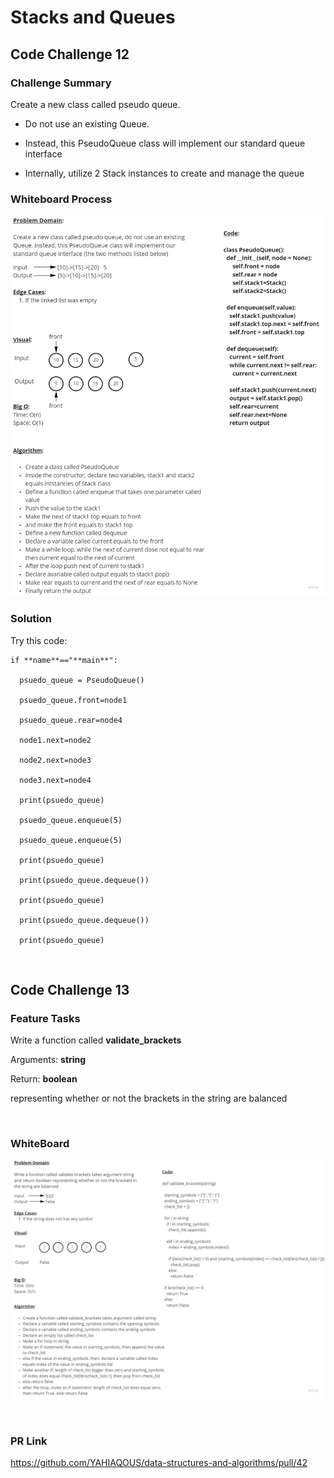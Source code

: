 # Stacks and Queues

## Code Challenge 12

### **Challenge Summary**

Create a new class called pseudo queue.

- Do not use an existing Queue.

- Instead, this PseudoQueue class will implement our standard queue interface

- Internally, utilize 2 Stack instances to create and manage the queue

### **Whiteboard Process**

![CC11 Whiteboard](pictures/CC11.jpg)

### **Solution**

Try this code:

    if **name**=="**main**":

      psuedo_queue = PseudoQueue()

      psuedo_queue.front=node1

      psuedo_queue.rear=node4

      node1.next=node2

      node2.next=node3

      node3.next=node4

      print(psuedo_queue)

      psuedo_queue.enqueue(5)

      psuedo_queue.enqueue(5)

      print(psuedo_queue)

      print(psuedo_queue.dequeue())

      print(psuedo_queue)

      print(psuedo_queue.dequeue())

      print(psuedo_queue)

&nbsp;

## Code Challenge 13

### **Feature Tasks**

Write a function called **validate_brackets**

Arguments: **string**

Return: **boolean**

representing whether or not the brackets in the string are balanced

&nbsp;

### **WhiteBoard**

![CC13](pictures/CC13.jpg)

&nbsp;

### **PR Link**

<https://github.com/YAHIAQOUS/data-structures-and-algorithms/pull/42>
